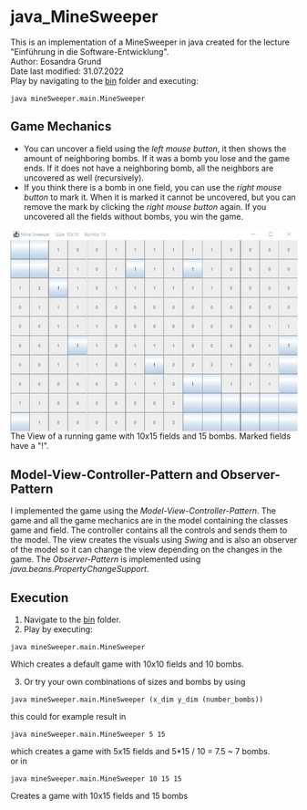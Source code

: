 # java_MineSweeper
This is an implementation of a MineSweeper in java created for the lecture "Einführung in die Software-Entwicklung".<br />
Author: Eosandra Grund <br />
Date last modified: 31.07.2022 <br />
Play by navigating to the [bin](bin) folder and executing:
```
java mineSweeper.main.MineSweeper
```

## Game Mechanics 
* You can uncover a field using the *left mouse button*, it then shows the amount of neighboring bombs. If it was a bomb you lose and the game ends. If it does not have a neighboring bomb, all the neighbors are uncovered as well (recursively). 
* If you think there is a bomb in one field, you can use the *right mouse button* to mark it. When it is marked it cannot be uncovered, but you can remove the mark by clicking the *right mouse button* again. 
If you uncovered all the fields without bombs, you win the game. 
<img src="Images/Gameplay.jpg" align="left" alt="A screenshot of playing the game"/>
The View of a running game with 10x15 fields and 15 bombs. Marked fields have a "!".
<br clear="left"/>

## Model-View-Controller-Pattern and Observer-Pattern
I implemented the game using the _Model-View-Controller-Pattern_. 
The game and all the game mechanics are in the model containing the classes game and field. 
The controller contains all the controls and sends them to the model. 
The view creates the visuals using _Swing_ and is also an observer of the model so it can 
change the view depending on the changes in the game.
The _Observer-Pattern_ is implemented using _java.beans.PropertyChangeSupport_.

## Execution
1. Navigate to the [bin](bin) folder. 
2. Play by executing: 
```
java mineSweeper.main.MineSweeper
```
Which creates a default game with 10x10 fields and 10 bombs.

3. Or try your own combinations of sizes and bombs by using 
```
java mineSweeper.main.MineSweeper (x_dim y_dim (number_bombs))
```
this could for example result in
```
java mineSweeper.main.MineSweeper 5 15
```
which creates a game with 5x15 fields and 5*15 / 10 = 7.5 ~ 7 bombs.<br />
or in
```
java mineSweeper.main.MineSweeper 10 15 15
```
Creates a game with 10x15 fields and 15 bombs